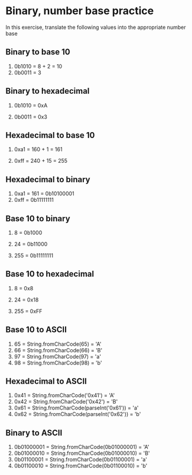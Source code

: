 # Binary, number base practice

In this exercise, translate the following values into the appropriate number base

## Binary to base 10

<!--2^3*1=8 2^2*0=0 2^1*1=2 2^0*0 = 0  -->

1. 0b1010 = 8 + 2 = 10
2. 0b0011 = 3

## Binary to hexadecimal

<!-- 10 in decimal -->

1. 0b1010 = 0xA

2. 0b0011 = 0x3

## Hexadecimal to base 10

<!--16^1*A(10)=160 16^0*1 = 1 -->

1. 0xa1 = 160 + 1 = 161
 <!-- 16^1*f(15)=240 16^0*15=15 -->
2. 0xff = 240 + 15 = 255

## Hexadecimal to binary

<!-- 0xa1 = 161 = ? -->
<!--
161/2=80 r1  <--- least significant bit
80/2=40 r0
40/2=20 r0
20/2=10 r0
10/2=5 r0
5/2=2 r1
2/2=1 r0
1/2=0 r1  <--- most significant bit
 -->

1. 0xa1 = 161 = 0b10100001
2. 0xff = 0b11111111

## Base 10 to binary

<!--
8/2=4 r0
4/2=2 r0
2/2=1 r0
1/2=0 r1
 -->

1. 8 = 0b1000
 <!--
 24/2=12r0
 12/2=6r0
 6/2=3r0
 3/2=1r1
 1/2=0r1
 -->
2. 24 = 0b11000
 <!--
 same as above
  -->
3. 255 = 0b11111111

## Base 10 to hexadecimal

<!-- 8/16=0 r8   -->

1. 8 = 0x8
 <!--
 24/16=1 r8
 1/16=0 r1
  -->
2. 24 = 0x18
 <!--
 	255/16=15r15
 	15/16=0r15
 -->
3. 255 = 0xFF

## Base 10 to ASCII

1. 65 = String.fromCharCode(65) = 'A'
2. 66 = String.fromCharCode(66) = 'B'
3. 97 = String.fromCharCode(97) = 'a'
4. 98 = String.fromCharCode(98) = 'b'

## Hexadecimal to ASCII

1. 0x41 = String.fromCharCode('0x41') = 'A'
2. 0x42 = String.fromCharCode('0x42') = 'B'
3. 0x61 = String.fromCharCode(parseInt('0x61')) = 'a'
4. 0x62 = String.fromCharCode(parseInt('0x62')) = 'b'

## Binary to ASCII

1. 0b01000001 = String.fromCharCode(0b01000001) = 'A'
2. 0b01000010 = String.fromCharCode(0b01000010) = 'B'
3. 0b01100001 = String.fromCharCode(0b01100001) = 'a'
4. 0b01100010 = String.fromCharCode(0b01100010) = 'b'
